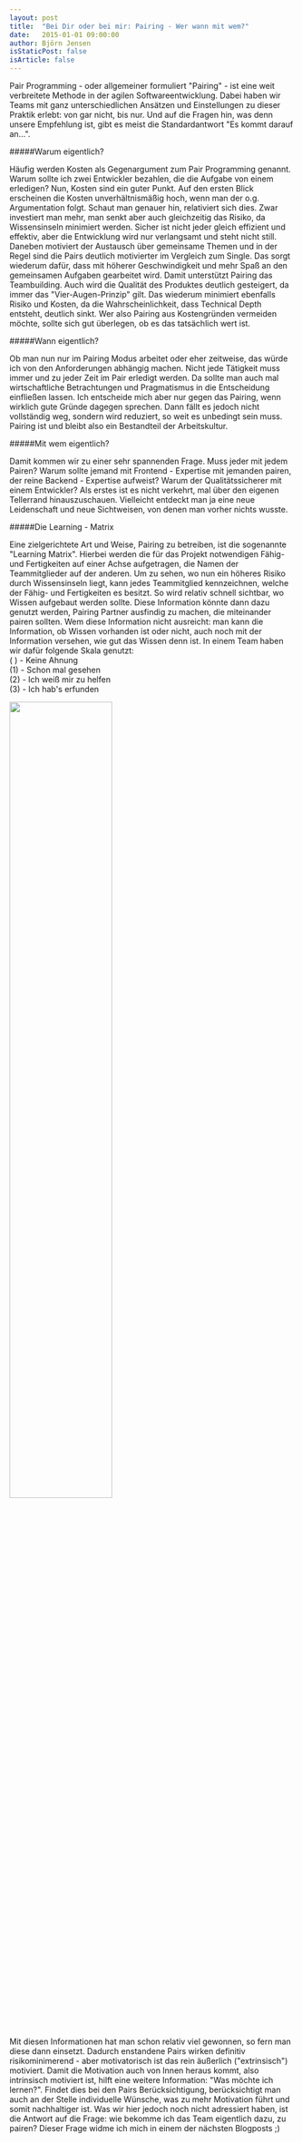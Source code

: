 ```yaml
---
layout: post
title:  "Bei Dir oder bei mir: Pairing - Wer wann mit wem?"
date:   2015-01-01 09:00:00
author: Björn Jensen
isStaticPost: false
isArticle: false
---
```

Pair Programming - oder allgemeiner formuliert "Pairing" - ist eine weit verbreitete Methode in der agilen Softwareentwicklung. Dabei haben wir Teams mit ganz unterschiedlichen Ansätzen und Einstellungen zu dieser Praktik erlebt: von gar nicht, bis nur. Und auf die Fragen hin, was denn unsere Empfehlung ist, gibt es meist die Standardantwort "Es kommt darauf an...".

#####Warum eigentlich?

Häufig werden Kosten als Gegenargument zum Pair Programming genannt. Warum sollte ich zwei Entwickler bezahlen, die die Aufgabe von einem erledigen? Nun, Kosten sind ein guter Punkt. Auf den ersten Blick erscheinen die Kosten unverhältnismäßig hoch, wenn man der o.g. Argumentation folgt. Schaut man genauer hin, relativiert sich dies. Zwar investiert man mehr, man senkt aber auch gleichzeitig das Risiko, da Wissensinseln minimiert werden. Sicher ist nicht jeder gleich effizient und effektiv, aber die Entwicklung wird nur verlangsamt und steht nicht still.
Daneben motiviert der Austausch über gemeinsame Themen und in der Regel sind die Pairs deutlich motivierter im Vergleich zum Single. Das sorgt wiederum dafür, dass mit höherer Geschwindigkeit und mehr Spaß an den gemeinsamen Aufgaben gearbeitet wird. Damit unterstützt Pairing das Teambuilding.
Auch wird die Qualität des Produktes deutlich gesteigert, da immer das "Vier-Augen-Prinzip" gilt. Das wiederum minimiert ebenfalls Risiko und Kosten, da die Wahrscheinlichkeit, dass Technical Depth entsteht, deutlich sinkt.
Wer also Pairing aus Kostengründen vermeiden möchte, sollte sich gut überlegen, ob es das tatsächlich wert ist.

#####Wann eigentlich?

Ob man nun nur im Pairing Modus arbeitet oder eher zeitweise, das würde ich von den Anforderungen abhängig machen. Nicht jede Tätigkeit muss immer und zu jeder Zeit im Pair erledigt werden. Da sollte man auch mal wirtschaftliche Betrachtungen und Pragmatismus in die Entscheidung einfließen lassen. Ich entscheide mich aber nur gegen das Pairing, wenn wirklich gute Gründe dagegen sprechen. Dann fällt es jedoch nicht vollständig weg, sondern wird reduziert, so weit es unbedingt sein muss. Pairing ist und bleibt also ein Bestandteil der Arbeitskultur.

#####Mit wem eigentlich?

Damit kommen wir zu einer sehr spannenden Frage. Muss jeder mit jedem Pairen? Warum sollte jemand mit Frontend - Expertise mit jemanden pairen, der reine Backend - Expertise aufweist? Warum der Qualitätssicherer mit einem Entwickler? Als erstes ist es nicht verkehrt, mal über den eigenen Tellerrand hinauszuschauen. Vielleicht entdeckt man ja eine neue Leidenschaft und neue Sichtweisen, von denen man vorher nichts wusste.

#####Die Learning - Matrix

Eine zielgerichtete Art und Weise, Pairing zu betreiben, ist die sogenannte "Learning Matrix". Hierbei werden die für das Projekt notwendigen Fähig- und Fertigkeiten auf einer Achse aufgetragen, die Namen der Teammitglieder auf der anderen. Um zu sehen, wo nun ein höheres Risiko durch Wissensinseln liegt, kann jedes Teammitglied kennzeichnen, welche der Fähig- und Fertigkeiten es besitzt. So wird relativ schnell sichtbar, wo Wissen aufgebaut werden sollte. Diese Information könnte dann dazu genutzt werden, Pairing Partner ausfindig zu machen, die miteinander pairen sollten.
Wem diese Information nicht ausreicht: man kann die Information, ob Wissen vorhanden ist oder nicht, auch noch mit der Information versehen, wie gut das Wissen denn ist. In einem Team haben wir dafür folgende Skala genutzt:<br>
( ) - Keine Ahnung<br>
(1) - Schon mal gesehen<br>
(2) - Ich weiß mir zu helfen<br>
(3) - Ich hab's erfunden<br>
 

<img src="/spanish_orange/img/posts/2015-01-01-learning-matrix.jpg" width="60%">

Mit diesen Informationen hat man schon relativ viel gewonnen, so fern man diese dann einsetzt. Dadurch enstandene Pairs wirken definitiv risikominimerend - aber motivatorisch ist das rein äußerlich ("extrinsisch") motiviert. Damit die Motivation auch von Innen heraus kommt, also intrinsisch motiviert ist, hilft eine weitere Information: "Was möchte ich lernen?". Findet dies bei den Pairs Berücksichtigung, berücksichtigt man auch an der Stelle individuelle Wünsche, was zu mehr Motivation führt und somit nachhaltiger ist.
Was wir hier jedoch noch nicht adressiert haben, ist die Antwort auf die Frage: wie bekomme ich das Team eigentlich dazu, zu pairen? Dieser Frage widme ich mich in einem der nächsten Blogposts ;)